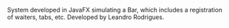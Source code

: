 System developed in JavaFX simulating a Bar, which includes a registration of waiters, tabs, etc.
Developed by Leandro Rodrigues.
